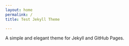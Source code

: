 ```yaml
---
layout: home
permalink: /
title: Test Jekyll Theme

---
```

A simple and elegant theme for Jekyll and GitHub Pages.


